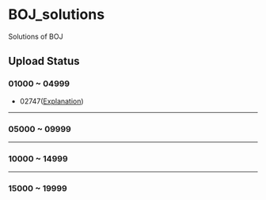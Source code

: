 # BOJ_solutions
Solutions of BOJ

## Upload Status



### 01000 ~ 04999

- 02747([Explanation](https://mintyu.github.io/BOJ02747.md/))

---

### 05000 ~ 09999
---
### 10000 ~ 14999
---
### 15000 ~ 19999

